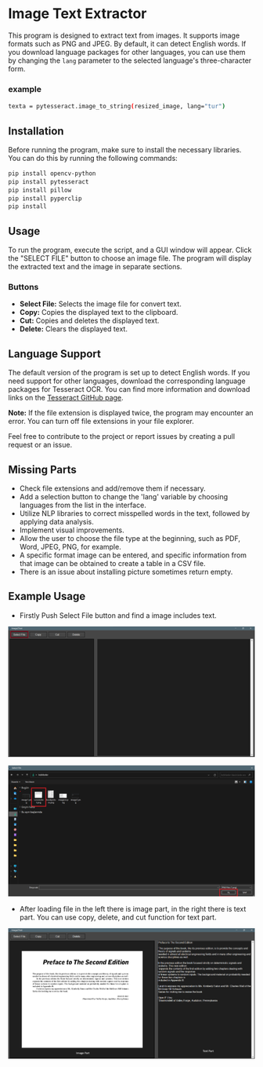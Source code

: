 # Image Text Extractor

This program is designed to extract text from images. It supports image formats such as PNG and JPEG. By default, it can detect English words. If you download language packages for other languages, you can use them by changing the `lang` parameter to the selected language's three-character form.

### example
```bash
texta = pytesseract.image_to_string(resized_image, lang="tur")
```



## Installation

Before running the program, make sure to install the necessary libraries. You can do this by running the following commands:

```bash
pip install opencv-python
pip install pytesseract
pip install pillow
pip install pyperclip
pip install 
```


## Usage

To run the program, execute the script, and a GUI window will appear. Click the "SELECT FILE" button to choose an image file. The program will display the extracted text and the image in separate sections.

### Buttons
- **Select File:** Selects the image file for convert text.
- **Copy:** Copies the displayed text to the clipboard.
- **Cut:** Copies and deletes the displayed text.
- **Delete:** Clears the displayed text.

## Language Support

The default version of the program is set up to detect English words. If you need support for other languages, download the corresponding language packages for Tesseract OCR. You can find more information and download links on the [Tesseract GitHub page](https://github.com/tesseract-ocr/tessdoc).

**Note:** If the file extension is displayed twice, the program may encounter an error. You can turn off file extensions in your file explorer.

Feel free to contribute to the project or report issues by creating a pull request or an issue.



## Missing Parts

- Check file extensions and add/remove them if necessary.
- Add a selection button to change the 'lang' variable by choosing languages from the list in the interface.
- Utilize NLP libraries to correct misspelled words in the text, followed by applying data analysis.
- Implement visual improvements.
- Allow the user to choose the file type at the beginning, such as PDF, Word, JPEG, PNG, for example.
- A specific format image can be entered, and specific information from that image can be obtained to create a table in a CSV file.
- There is an issue about installing picture sometimes return empty.


## Example Usage

- Firstly Push Select File button and find a image includes text.

![Alt text](image1.png)

![Alt text](image2.png)

- After loading file in the left there is image part, in the right there is text part. You can use copy, delete, and cut function for text part.

![Alt text](image3.png)
